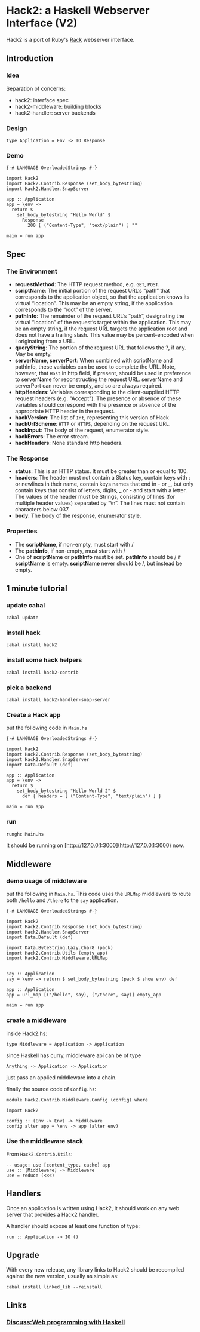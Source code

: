 Hack2: a Haskell Webserver Interface (V2)
========================================

Hack2 is a port of Ruby's [Rack](http://rack.rubyforge.org/) webserver interface.

Introduction
------------

### Idea

Separation of concerns:

* hack2: interface spec
* hack2-middleware: building blocks
* hack2-handler: server backends

### Design

    type Application = Env -> IO Response

### Demo

    {-# LANGUAGE OverloadedStrings #-}

    import Hack2
    import Hack2.Contrib.Response (set_body_bytestring)
    import Hack2.Handler.SnapServer

    app :: Application
    app = \env -> 
      return $ 
        set_body_bytestring "Hello World" $
          Response 
            200 [ ("Content-Type", "text/plain") ] ""

    main = run app
    

Spec
----

### The Environment

* __requestMethod__: The HTTP request method, e.g. `GET`, `POST`.
* __scriptName__: The initial portion of the request URL‘s “path” that corresponds to the application object, so that the application knows its virtual “location”. This may be an empty string, if the application corresponds to the “root” of the server.
* __pathInfo__: The remainder of the request URL‘s “path”, designating the virtual “location” of the request‘s target within the application. This may be an empty string, if the request URL targets the application root and does not have a trailing slash. This value may be percent-encoded when I originating from a URL.
* __queryString__: The portion of the request URL that follows the ?, if any. May be empty.
* __serverName, serverPort__: When combined with scriptName and pathInfo, these variables can be used to complete the URL. Note, however, that `Host` in http field, if present, should be used in preference to serverName for reconstructing the request URL. serverName and serverPort can never be empty, and so are always required.
* __httpHeaders__: Variables corresponding to the client-supplied HTTP request headers (e.g. "Accept"). The presence or absence of these variables should correspond with the presence or absence of the appropriate HTTP header in the request. 
* __hackVersion__: The list of `Int`, representing this version of Hack
* __hackUrlScheme__: `HTTP` or `HTTPS`, depending on the request URL. 
* __hackInput__: The body of the request, enumerator style.
* __hackErrors__: The error stream.
* __hackHeaders__: None standard http headers.


### The Response

* __status__: This is an HTTP status. It must be greater than or equal to 100. 
* __headers__: The header must not contain a Status key, contain keys with : or newlines in their name, contain keys names that end in - or _, but only contain keys that consist of letters, digits, _ or - and start with a letter. The values of the header must be Strings, consisting of lines (for multiple header values) separated by “\n”. The lines must not contain characters below 037.
* __body__: The body of the response, enumerator style.

### Properties

* The __scriptName__, if non-empty, must start with /
* The __pathInfo__, if non-empty, must start with /
* One of __scriptName__ or __pathInfo__ must be set. __pathInfo__ should be / if __scriptName__ is empty. __scriptName__ never should be /, but instead be empty.


1 minute tutorial
-----------------

### update cabal

    cabal update
    
### install hack

    cabal install hack2

### install some hack helpers
  
    cabal install hack2-contrib

### pick a backend

    cabal install hack2-handler-snap-server

### Create a Hack app

put the following code in `Main.hs`

    {-# LANGUAGE OverloadedStrings #-}

    import Hack2
    import Hack2.Contrib.Response (set_body_bytestring)
    import Hack2.Handler.SnapServer
    import Data.Default (def)

    app :: Application
    app = \env -> 
      return $ 
        set_body_bytestring "Hello World 2" $ 
          def { headers = [ ("Content-Type", "text/plain") ] }

    main = run app


### run

    runghc Main.hs

It should be running on [http://127.0.0.1:3000](http://127.0.0.1:3000) now.

Middleware
-----------

### demo usage of middleware

put the following in `Main.hs`. This code uses the `URLMap` middleware to route both `/hello` and `/there` to the `say` application.

    {-# LANGUAGE OverloadedStrings #-}

    import Hack2
    import Hack2.Contrib.Response (set_body_bytestring)
    import Hack2.Handler.SnapServer
    import Data.Default (def)

    import Data.ByteString.Lazy.Char8 (pack)
    import Hack2.Contrib.Utils (empty_app)
    import Hack2.Contrib.Middleware.URLMap


    say :: Application
    say = \env -> return $ set_body_bytestring (pack $ show env) def

    app :: Application
    app = url_map [("/hello", say), ("/there", say)] empty_app

    main = run app

### create a middleware

inside Hack2.hs:

    type Middleware = Application -> Application

since Haskell has curry, middleware api can be of type

    Anything -> Application -> Application

just pass an applied middleware into a chain.

finally the source code of `Config.hs`:

    module Hack2.Contrib.Middleware.Config (config) where

    import Hack2

    config :: (Env -> Env) -> Middleware
    config alter app = \env -> app (alter env)


### Use the middleware stack

From `Hack2.Contrib.Utils`:

    -- usage: use [content_type, cache] app
    use :: [Middleware] -> Middleware
    use = reduce (<<<)

Handlers
--------

Once an application is written using Hack2, it should work on any web server that provides a Hack2 handler.

A handler should expose at least one function of type:

    run :: Application -> IO ()

Upgrade
-------

With every new release, any library links to Hack2 should be recompiled against the new version, usually as simple as:

    cabal install linked_lib --reinstall

Links
-----

### [Discuss:Web programming with Haskell](http://www.haskell.org/mailman/listinfo/web-devel)



